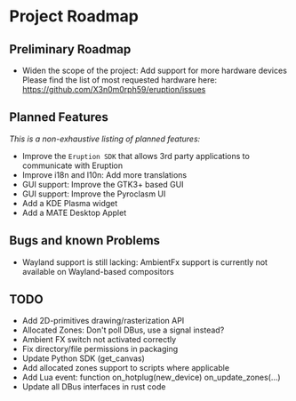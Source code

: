 # Project Roadmap

## Preliminary Roadmap

- Widen the scope of the project: Add support for more hardware devices
  Please find the list of most requested hardware here: <https://github.com/X3n0m0rph59/eruption/issues>

## Planned Features

_This is a non-exhaustive listing of planned features:_

- Improve the `Eruption SDK` that allows 3rd party applications to communicate with Eruption
- Improve i18n and l10n: Add more translations
- GUI support: Improve the GTK3+ based GUI
- GUI support: Improve the Pyroclasm UI
- Add a KDE Plasma widget
- Add a MATE Desktop Applet

## Bugs and known Problems

- Wayland support is still lacking: AmbientFx support is currently not available on Wayland-based compositors

## TODO

- Add 2D-primitives drawing/rasterization API
- Allocated Zones: Don't poll DBus, use a signal instead?
- Ambient FX switch not activated correctly
- Fix directory/file permissions in packaging
- Update Python SDK (get_canvas)
- Add allocated zones support to scripts where applicable
- Add Lua event: function on_hotplug(new_device) on_update_zones(...)
- Update all DBus interfaces in rust code
